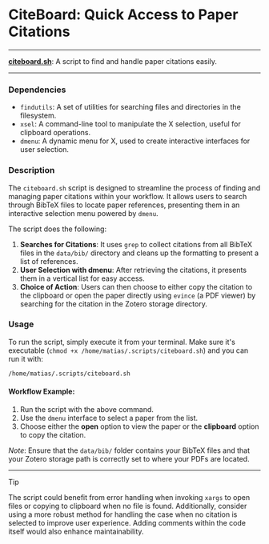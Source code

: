 # CiteBoard: Quick Access to Paper Citations

---

**[citeboard.sh](/citeboard.sh)**: A script to find and handle paper citations easily.

---

### Dependencies

- `findutils`: A set of utilities for searching files and directories in the filesystem.
- `xsel`: A command-line tool to manipulate the X selection, useful for clipboard operations.
- `dmenu`: A dynamic menu for X, used to create interactive interfaces for user selection.

### Description

The `citeboard.sh` script is designed to streamline the process of finding and managing paper citations within your workflow. It allows users to search through BibTeX files to locate paper references, presenting them in an interactive selection menu powered by `dmenu`. 

The script does the following:

1. **Searches for Citations**: It uses `grep` to collect citations from all BibTeX files in the `data/bib/` directory and cleans up the formatting to present a list of references.
2. **User Selection with dmenu**: After retrieving the citations, it presents them in a vertical list for easy access.
3. **Choice of Action**: Users can then choose to either copy the citation to the clipboard or open the paper directly using `evince` (a PDF viewer) by searching for the citation in the Zotero storage directory.

### Usage

To run the script, simply execute it from your terminal. Make sure it's executable (`chmod +x /home/matias/.scripts/citeboard.sh`) and you can run it with:

```bash
/home/matias/.scripts/citeboard.sh
```

#### Workflow Example:

1. Run the script with the above command.
2. Use the `dmenu` interface to select a paper from the list.
3. Choose either the **open** option to view the paper or the **clipboard** option to copy the citation.

*Note*: Ensure that the `data/bib/` folder contains your BibTeX files and that your Zotero storage path is correctly set to where your PDFs are located.

---

> [!TIP]  
> The script could benefit from error handling when invoking `xargs` to open files or copying to clipboard when no file is found. Additionally, consider using a more robust method for handling the case when no citation is selected to improve user experience. Adding comments within the code itself would also enhance maintainability.
